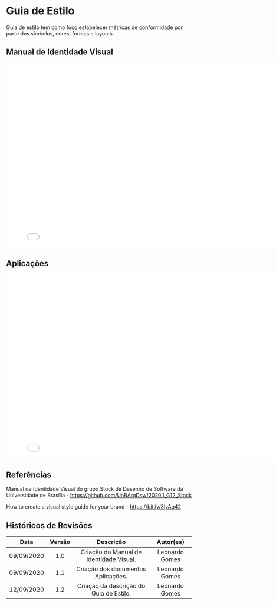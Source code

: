 # Guia de Estilo

Guia de estilo tem como foco estabelecer métricas de conformidade por parte dos símbolos, cores, formas e layouts.

## Manual de Identidade Visual

<embed src="./assets/manual_de_identidade_visual.pdf" width="800px" height="500px" />

## Aplicações

<embed src="./assets/aplicacoes.pdf" width="800px" height="500px" />

## Referências

Manual de Identidade Visual do grupo Stock de Desenho de Software da Universidade de Brasília - https://github.com/UnBArqDsw/2020.1_G12_Stock

How to create a visual style guide for your brand - https://bit.ly/3lyAq42

## Históricos de Revisões

|    Data    | Versão |                Descrição                |   Autor(es)    |
| :--------: | :----: | :-------------------------------------: | :------------: |
| 09/09/2020 |  1.0   | Criação do Manual de Identidade Visual. | Leonardo Gomes |
| 09/09/2020 |  1.1   |   Criação dos documentos Aplicações.    | Leonardo Gomes |
| 12/09/2020 |  1.2   | Criação da descrição do Guia de Estilo. | Leonardo Gomes |
